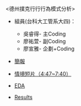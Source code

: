 <德州撲克⾏行行為模式分析>

- 組員(台科⼤工管系大四)：
  - 吳睿得- 主Coding 
  - 廖祐萱- 副Coding 
  - 廖宣雅- 企劃+Coding 

- [簡報](https://tallya851109.github.io/CSX_RProject/期末報告/德州撲克第二組20190103.pdf)

- [情境短片（4:47~7:40）](https://www.youtube.com/watch?v=WEK20zFtSkY)

- [EDA](https://x666772.github.io/CSX_Lyhs/week_13-17_Final/EDA/poker.html)

- [Results](https://bryan051003.github.io/csx_rproject/final/flop_hs_train.html)

